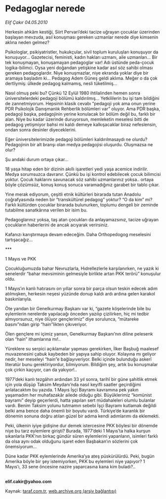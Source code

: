 # Pedagoglar nerede

*Elif Çakır  04.05.2010*

<div class="yazi"><p>Herkesin ahkâm kestiği, Siirt Pervari’deki tacize uğrayan çocuklar üzerinden başlayan mevzuda, asıl konuşması gereken uzmanlar nerede diye kimsenin aklına neden gelmez?</p>
<p>Psikologlar, psikiyatristler, hukukçular, sivil toplum kuruluşları konuşuyor da konuşuyor... Gazetecisi, feministi, kadın hakları uzmanı, aile uzmanları... Bir tek konuşmayan, konuşamayan pedagoglar var! Adı üstünde peda-çocuk logika-bilimci. Oysa yeni doğandan yetişkine kadar asıl söz sahibi olması gereken pedagoglardır. Niye konuşmazlar, niye ekranda yoklar diye bir aramaya başladım ki... Pedagog Adem Güneş geldi aklıma. Meğer o da çok dertliymiş: ülkede pedagog kalmamış, nesli tüketilmiş... </p>
<p>Nasıl olmuş peki bu? Çünkü 12 Eylül 1980 ihtilalinden hemen sonra üniversitelerdeki pedagoji bölümü kaldırılmış... Yetkililerin bu işi tam bildiğini de zannetmiyorum. Hepsinin klasik cevabı “pedagoji yok ama onun yerine PDR Psikolojik Danışmanlık Rehberlik bölümleri var” oluyor. Ama PDR başka, pedagoji başka, pedagojinin yerine konulacak bir bölüm değil bu, farklı bir alan. Niye bu kadar üzerinde duruyorsun, memleketin meselesi bitti de pedagog yetişmiyor bahsi mi kaldı demeye kalkışacaklar biraz nefeslensin, ondan sonra desinler diyeceklerini. </p>
<p>Eğer üniversitelerimizde pedagoji bölümleri kaldırılmasaydı ne olurdu? Pedagojinin bir alt branşı olan medya pedagojisi oluşurdu. Oluşmazsa ne olur?</p>
<p>Şu andaki durum ortaya çıkar...</p>
<p>18 yaşa hitap eden bir dizinin akıllı işaretleri yedi yaşa acemice indirilir. Medya sorumsuzca davranır. Çünkü bu işi kontrol edebilecek çocuk bilimcisi yoktur. Çocuk haklarını savunacak söz sahibi uzmanlarınız yoksa.. ortaya böyle çözümsüz, konuş konuş sonuca varamadığınız garabet bir tablo çıkar.</p>
<p>Yine merak ediyorum, çeşitli etnik kültürleri birarada tutan Anadolu coğrafyasında neden bir “transkültürel pedagog” yoktur? “O da kim” mi? Farklı kültürden çocuklar birarada bulunurken, toplumu dengeli bir zeminde tutabilme sanatkârına verilen bir isim bu.</p>
<p>Pedagoglarınız yoksa, taş atan çocukları da anlayamazsınız, tacize uğrayan çocukların haberlerini de ancak acıyarak verirsiniz. </p>
<p>Kafanızı karıştırmaya devam edeceğim. Daha Orthopedogog meselesini tartışacağız... </p>
<p>***</p>
<p>1 Mayıs ve PKK</p>
<p>Çocukluğumuzda bahar Nevruzlarla, Hıdrellezlerle karşılanırken, ne yazık ki senelerdir “bahar mevsiminin gelmesiyle birlikte artan PKK terörü” konuşulur oldu. </p>
<p>1 Mayıs’ın kanlı hatırasını on yıllar sonra bir parça olsun teskin edecek adım atılmışken, herkesin neşesi yüzünde donup kaldı ardı ardına gelen karakol baskınlarıyla.</p>
<p>Öte yandan bir Genelkurmay Başkanı var ki, “gazete köşelerinde bile bu eylemlerin nerelerde yapılacağı önceden yazılıp çizilirken, hiç mi tedbir almıyorsunuz, niye ölüyor gençlerimiz” diye sorulunca, “mütareke basını”ndan girip “hain”likten çıkıveriyor.</p>
<p>Ölen gençlere mi içimiz yansın, Genelkurmay Başkanı’nın diline pelesenk olan “hain” ithamlarına mı!.. </p>
<p>Yüreklere su serpici açıklamalar yapması gerekirken, İlker Başbuğ maalesef muvazenesini çabuk kaybeden bir yapıya sahip oluyor. Kolayına mı geliyor nedir, her meseleyi “hain”e bağlayıveriyor. Belki içinde bulunduğu askerî literatür bunu gerektiriyordur, bilmiyorum. Bildiğim şey, artık bu konuşmalar çok çirkin kaçıyor, can da yakıyor!..</p>
<p>1977’deki kanlı tezgâhın ardından 33 yıl sonra, tarihî bir güne şahitlik etmek için yola düşüp Taksim Meydanı’nda nasıl keyifli saatler geçirdiğimi anlatacaktım bu yazıda. 1 Mayıs İşçi Bayramı kavramına pek yakın yaşamadım her muhafazakâr ailede olduğu gibi. Büyüklerimiz “komünist bayramı” deyip geçerlerdi, hatta yapılan sert müdahaleleri olumlu bulanlar vardı. Benim Taksim yolunu tutmamın sebebi İşçi Bayramı kutlamak değildi belki ama bence daha önemli bir boyutu vardı. Türkiye’de karanlık bir dönemin sonuna doğru atılan güzel bir adıma kendi adımlarımı da eklemekti. </p>
<p>Peki, ülkenin iyiye gidişine dur demek istercesine PKK böylesi bir dönemde niye bu tarz eylemlere girişti? Burada, 1977’deki 1 Mayıs’ta halka kurşun sıkanlarla PKK’nın birkaç gündür süren eylemlerini yapanların, isimleri farklı da olsa aynı odak olduğunu işaret eden Başbakan’ın sözlerini çok önemsiyorum...</p>
<p>Düne kadar PKK eylemlerinde Amerika’ya ateş püskürülürdü. Peki, bugün Amerika böyle bir şey istemiyorken, PKK bu eylemleri niye yapıyor? 1 Mayıs’ı, 33 sene öncesine nazire yaparcasına kana kim buladı?..</p>
<p><b><br/>elif.cakir@yahoo.com</b></p></div>

Kaynak: [taraf.com.tr](m), [web.archive.org (arşiv bağlantısı)](http://web.archive.org/web/20100507100811/http://taraf.com.tr:80/elif-cakir/makale-pedagoglar-nerede.htm)
